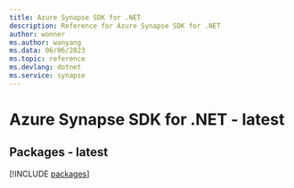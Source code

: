 ```yaml
---
title: Azure Synapse SDK for .NET
description: Reference for Azure Synapse SDK for .NET
author: wonner
ms.author: wanyang
ms.data: 06/06/2023
ms.topic: reference
ms.devlang: dotnet
ms.service: synapse
---
```

# Azure Synapse SDK for .NET - latest
## Packages - latest
[!INCLUDE [packages](synapse-index.md)]